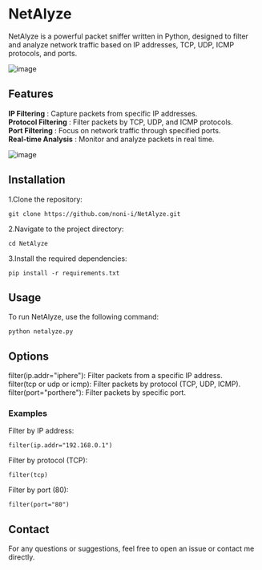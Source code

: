 # NetAlyze

NetAlyze is a powerful packet sniffer written in Python, designed to filter and analyze network traffic based on IP addresses, TCP, UDP, ICMP protocols, and ports.

![image](https://github.com/user-attachments/assets/721a46ec-2035-47d9-94c7-b1706f682760)


## Features

**IP Filtering** :  Capture packets from specific IP addresses.<br>
**Protocol Filtering** : Filter packets by TCP, UDP, and ICMP protocols.<br>
**Port Filtering** :  Focus on network traffic through specified ports.<br>
**Real-time Analysis** : Monitor and analyze packets in real time.

![image](https://github.com/user-attachments/assets/9483015d-bdcc-43e8-881b-d936c84f7f25)

## Installation

1.Clone the repository:<br>
```<bash> 
git clone https://github.com/noni-i/NetAlyze.git
```

2.Navigate to the project directory:<br>
```<bash>
cd NetAlyze
```

3.Install the required dependencies:<br>
```<bash>
pip install -r requirements.txt
```

## Usage
To run NetAlyze, use the following command:

```<bash>
python netalyze.py
```

## Options

filter(ip.addr="iphere"): Filter packets from a specific IP address.<br>
filter(tcp or udp or icmp): Filter packets by protocol (TCP, UDP, ICMP).<br>
filter(port="porthere"): Filter packets by specific port.<br>

### Examples

Filter by IP address:

```<bash>
filter(ip.addr="192.168.0.1")
```

Filter by protocol (TCP):

```<bash>
filter(tcp)
```

Filter by port (80):

```filter(port="80")```

## Contact
For any questions or suggestions, feel free to open an issue or contact me directly.
